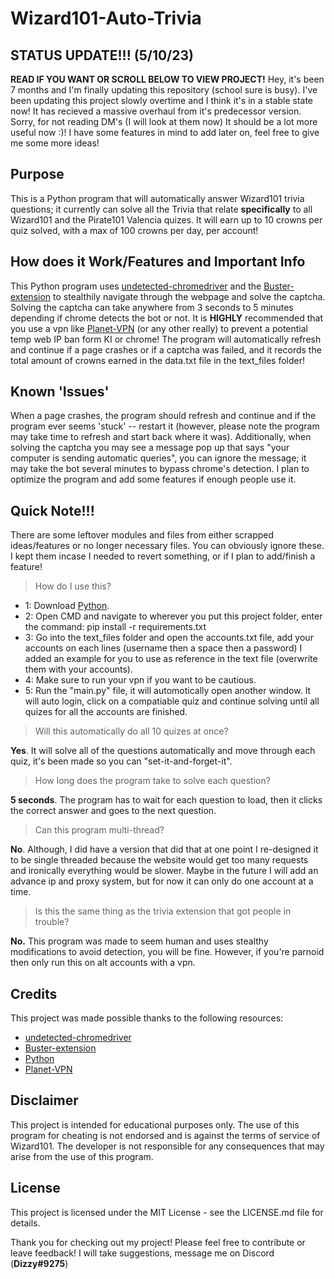 # Wizard101-Auto-Trivia

## STATUS UPDATE!!! (5/10/23)
**READ IF YOU WANT OR SCROLL BELOW TO VIEW PROJECT!** Hey, it's been 7 months and I'm finally updating this repository (school sure is busy). I've been updating this project slowly overtime and I think it's in a stable state now! It has recieved a massive overhaul from it's predecessor version. Sorry, for not reading DM's (I will look at them now) It should be a lot more useful now :)! I have some features in mind to add later on, feel free to give me some more ideas!
##

## Purpose
This is a Python program that will automatically answer Wizard101 trivia questions; it currently can solve all the Trivia that relate **specifically** to all Wizard101 and the Pirate101 Valencia quizes. It will earn up to 10 crowns per quiz solved, with a max of 100 crowns per day, per account!

## How does it Work/Features and Important Info
This Python program uses [undetected-chromedriver](https://github.com/ultrafunkamsterdam/undetected-chromedriver) and the [Buster-extension](https://chrome.google.com/webstore/detail/buster-captcha-solver-for/mpbjkejclgfgadiemmefgebjfooflfhl) to stealthily navigate through the webpage and solve the captcha. Solving the captcha can take anywhere from 3 seconds to 5 minutes depending if chrome detects the bot or not. It is **HIGHLY** recommended that you use a vpn like [Planet-VPN](https://freevpnplanet.com/) (or any other really) to prevent a potential temp web IP ban form KI or chrome! The program will automatically refresh and continue if a page crashes or if a captcha was failed, and it records the total amount of crowns earned in the data.txt file in the text_files folder!

## Known 'Issues'
When a page crashes, the program should refresh and continue and if the program ever seems 'stuck' -- restart it (however, please note the program may take time to refresh and start back where it was). Additionally, when solving the captcha you may see a message pop up that says "your computer is sending automatic queries", you can ignore the message; it may take the bot several minutes to bypass chrome's detection. I plan to optimize the program and add some features if enough people use it.

## Quick Note!!!
There are some leftover modules and files from either scrapped ideas/features or no longer necessary files. You can obviously ignore these. I kept them incase I needed to revert something, or if I plan to add/finish a feature! 

> How do I use this?

* 1: Download [Python](https://www.python.org/).
* 2: Open CMD and navigate to wherever you put this project folder, enter the command: pip install -r requirements.txt
* 3: Go into the text_files folder and open the accounts.txt file, add your accounts on each lines (username then a space then a password) I added an example for you to use as reference in the text file (overwrite them with your accounts).
* 4: Make sure to run your vpn if you want to be cautious.
* 5: Run the "main.py" file, it will automotically open another window. It will auto login, click on a compatiable quiz and continue solving until all quizes for all the accounts are finished.

> Will this automatically do all 10 quizes at once?

**Yes**. It will solve all of the questions automatically and move through each quiz, it's been made so you can "set-it-and-forget-it".

> How long does the program take to solve each question?

**5 seconds**. The program has to wait for each question to load, then it clicks the correct answer and goes to the next question.

> Can this program multi-thread?

**No**. Although, I did have a version that did that at one point I re-designed it to be single threaded because the website would get too many requests and ironically everything would be slower. Maybe in the future I will add an advance ip and proxy system, but for now it can only do one account at a time.

> Is this the same thing as the trivia extension that got people in trouble?

**No.** This program was made to seem human and uses stealthy modifications to avoid detection, you will be fine. However, if you're parnoid then only run this on alt accounts with a vpn.

## Credits
This project was made possible thanks to the following resources:
* [undetected-chromedriver](https://github.com/ultrafunkamsterdam/undetected-chromedriver)
* [Buster-extension](https://chrome.google.com/webstore/detail/buster-captcha-solver-for/mpbjkejclgfgadiemmefgebjfooflfhl)
* [Python](https://www.python.org/)
* [Planet-VPN](https://freevpnplanet.com/)

## Disclaimer
This project is intended for educational purposes only. The use of this program for cheating is not endorsed and is against the terms of service of Wizard101. The developer is not responsible for any consequences that may arise from the use of this program.

## License
This project is licensed under the MIT License - see the LICENSE.md file for details.

Thank you for checking out my project! Please feel free to contribute or leave feedback! I will take suggestions, message me on Discord (**Dizzy#9275**)
